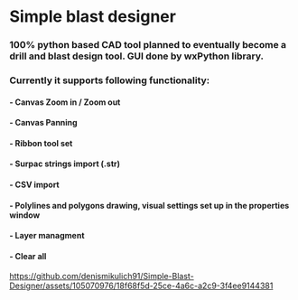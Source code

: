 # Simple blast designer
### 100% python based CAD tool planned to eventually become a drill and blast design tool. GUI done by wxPython library.

### Currently it supports following functionality:
#### - Canvas Zoom in / Zoom out
#### - Canvas Panning
#### - Ribbon tool set
#### - Surpac strings import (.str)
#### - CSV import
#### - Polylines and polygons drawing, visual settings set up in the properties window
#### - Layer managment
#### - Clear all



https://github.com/denismikulich91/Simple-Blast-Designer/assets/105070976/18f68f5d-25ce-4a6c-a2c9-3f4ee9144381

